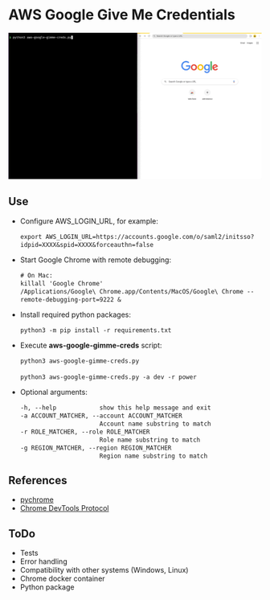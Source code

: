 # AWS Google Give Me Credentials

![aws-google-gimme-creds](doc/aws-google-gimme-creds.gif)

## Use

* Configure AWS_LOGIN_URL, for example:
  ```shell
  export AWS_LOGIN_URL=https://accounts.google.com/o/saml2/initsso?idpid=XXXX&spid=XXXX&forceauthn=false
  ```

* Start Google Chrome with remote debugging:
  ```shell
  # On Mac:
  killall 'Google Chrome'
  /Applications/Google\ Chrome.app/Contents/MacOS/Google\ Chrome --remote-debugging-port=9222 &
  ```

* Install required python packages:
  ```shell
  python3 -m pip install -r requirements.txt
  ```

* Execute **aws-google-gimme-creds** script:
  ```shell
  python3 aws-google-gimme-creds.py
  
  python3 aws-google-gimme-creds.py -a dev -r power
  ```

* Optional arguments:
  ```
  -h, --help            show this help message and exit
  -a ACCOUNT_MATCHER, --account ACCOUNT_MATCHER
                        Account name substring to match
  -r ROLE_MATCHER, --role ROLE_MATCHER
                        Role name substring to match
  -g REGION_MATCHER, --region REGION_MATCHER
                        Region name substring to match
  ```

## References
* [pychrome](https://github.com/fate0/pychrome)
* [Chrome DevTools Protocol](https://chromedevtools.github.io/devtools-protocol/tot/)

## ToDo
* Tests
* Error handling
* Compatibility with other systems (Windows, Linux)
* Chrome docker container
* Python package
